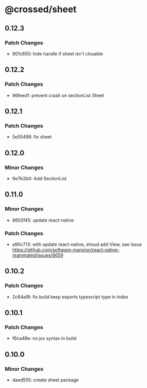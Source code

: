 # @crossed/sheet

## 0.12.3

### Patch Changes

- 901c650: hide handle if sheet isn't closable

## 0.12.2

### Patch Changes

- 96feed1: prevent crash on sectionList Sheet

## 0.12.1

### Patch Changes

- 5e55498: fix sheet

## 0.12.0

### Minor Changes

- 9e7b2b0: Add SectionList

## 0.11.0

### Minor Changes

- 8602f45: update react-native

### Patch Changes

- a90c713: with update react-native, shoud add View, see issue https://github.com/software-mansion/react-native-reanimated/issues/6659

## 0.10.2

### Patch Changes

- 2c64af8: fix build keep exports typescript type in index

## 0.10.1

### Patch Changes

- f6ca48e: no jsx syntax in build

## 0.10.0

### Minor Changes

- daed555: create sheet package
